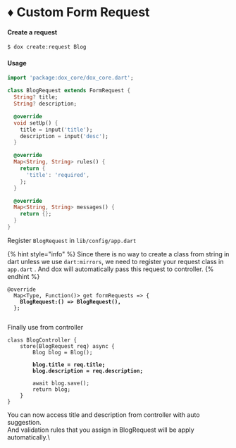 # ♦ Custom Form Request

#### Create a request

```bash
$ dox create:request Blog
```

#### Usage

```dart
import 'package:dox_core/dox_core.dart';

class BlogRequest extends FormRequest {
  String? title;
  String? description;

  @override
  void setUp() {
    title = input('title');
    description = input('desc');
  }

  @override
  Map<String, String> rules() {
    return {
      'title': 'required',
    };
  }

  @override
  Map<String, String> messages() {
    return {};
  }
}
```

Register `BlogRequest` in `lib/config/app.dart`&#x20;

{% hint style="info" %}
Since there is no way to create a class from string in dart unless we use `dart:mirrors`, we need to register your request class in `app.dart` . And dox will automatically pass this request  to controller.
{% endhint %}

<pre class="language-dart"><code class="lang-dart">@override
  Map&#x3C;Type, Function()> get formRequests => {
<strong>    BlogRequest:() => BlogRequest(),
</strong>  };

</code></pre>

Finally use from controller

<pre class="language-dart"><code class="lang-dart">class BlogController {
    store(BlogRequest req) async {
        Blog blog = Blog();
        
<strong>        blog.title = req.title;
</strong><strong>        blog.description = req.description;
</strong>        
        await blog.save();
        return blog;
    }
}
</code></pre>

You can now access title and description from controller with auto suggestion. \
And validation rules that you assign in BlogRequest will be apply automatically.\


